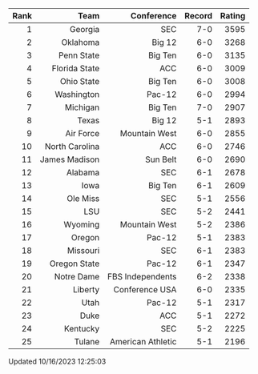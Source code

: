 | Rank  | Team                 | Conference           | Record   | Rating |
| ---:  | ---:                 | ---:                 | ---:     | ---:   |
| 1     | Georgia              | SEC                  | 7-0      | 3595   |
| 2     | Oklahoma             | Big 12               | 6-0      | 3268   |
| 3     | Penn State           | Big Ten              | 6-0      | 3135   |
| 4     | Florida State        | ACC                  | 6-0      | 3009   |
| 5     | Ohio State           | Big Ten              | 6-0      | 3008   |
| 6     | Washington           | Pac-12               | 6-0      | 2994   |
| 7     | Michigan             | Big Ten              | 7-0      | 2907   |
| 8     | Texas                | Big 12               | 5-1      | 2893   |
| 9     | Air Force            | Mountain West        | 6-0      | 2855   |
| 10    | North Carolina       | ACC                  | 6-0      | 2746   |
| 11    | James Madison        | Sun Belt             | 6-0      | 2690   |
| 12    | Alabama              | SEC                  | 6-1      | 2678   |
| 13    | Iowa                 | Big Ten              | 6-1      | 2609   |
| 14    | Ole Miss             | SEC                  | 5-1      | 2556   |
| 15    | LSU                  | SEC                  | 5-2      | 2441   |
| 16    | Wyoming              | Mountain West        | 5-2      | 2386   |
| 17    | Oregon               | Pac-12               | 5-1      | 2383   |
| 18    | Missouri             | SEC                  | 6-1      | 2383   |
| 19    | Oregon State         | Pac-12               | 6-1      | 2347   |
| 20    | Notre Dame           | FBS Independents     | 6-2      | 2338   |
| 21    | Liberty              | Conference USA       | 6-0      | 2335   |
| 22    | Utah                 | Pac-12               | 5-1      | 2317   |
| 23    | Duke                 | ACC                  | 5-1      | 2272   |
| 24    | Kentucky             | SEC                  | 5-2      | 2225   |
| 25    | Tulane               | American Athletic    | 5-1      | 2196   |

Updated 10/16/2023 12:25:03
